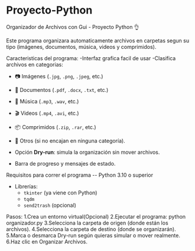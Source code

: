 # Proyecto-Python
Organizador de Archivos con Gui - Proyecto Python 👌

Este programa organizara automaticamente archivos en carpetas segun su tipo (imágenes, documentos, música, videos y comprimidos).

Caracteristicas del programa:
-Interfaz grafica facil de usar 
-Clasifica archivos en categorias:
  - 📷 Imágenes (`.jpg`, `.png`, `.jpeg`, etc.)
  - 📄 Documentos (`.pdf`, `.docx`, `.txt`, etc.)
  - 🎵 Música (`.mp3`, `.wav`, etc.)
  - 🎬 Videos (`.mp4`, `.avi`, etc.)
  - 📦 Comprimidos (`.zip`, `.rar`, etc.)
  - 📁 Otros (si no encajan en ninguna categoría).
    
- Opción **Dry-run**: simula la organización sin mover archivos.
- Barra de progreso y mensajes de estado.

Requisitos para correr el programa
-- Python 3.10 o superior
- Librerías:
  - `tkinter` (ya viene con Python)
  - `tqdm`
  - `send2trash` (opcional)
 
Pasos:
  1.Crea un entorno virtual(Opcional)
  2.Ejecutar el programa: python organizador.py
  3.Selecciona la carpeta de origen (donde están los archivos).
  4.Selecciona la carpeta de destino (donde se organizarán).
  5.Marca o desmarca Dry-run según quieras simular o mover realmente.
  6.Haz clic en Organizar Archivos.
  


